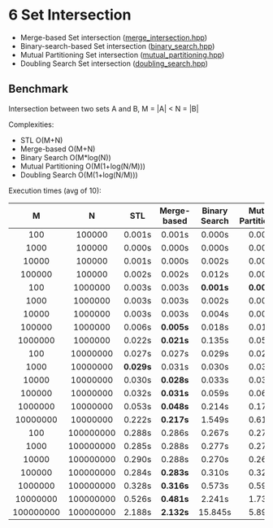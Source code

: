 # 6 Set Intersection

 
- Merge-based Set intersection ([merge_intersection.hpp](merge_intersection.hpp))
- Binary-search-based Set intersection ([binary_search.hpp](binary_search_intersection.hpp))
- Mutual Partitioning Set intersection ([mutual_partitioning.hpp](mutual_partitioning.hpp))
- Doubling Search Set intersection ([doubling_search.hpp](doubling_search.hpp))


Benchmark
------------------

Intersection between two sets A and B, M = |A| < N = |B| 

Complexities:
- STL O(M+N)
- Merge-based O(M+N) 
- Binary Search O(M*log(N))
- Mutual Partitioning O(M(1+log(N/M)))
- Doubling Search O(M(1+log(N/M)))

Execution times (avg of 10):

|  M  |  N  |  STL  |  Merge-based  |  Binary Search  |  Mutual Partitioning  |  Doubling Search  |
|:---:|:---:|:-----:|:-------------:|:---------------:|:---------------------:|:------------------:|
|       100 |    100000 | 0.001s | 0.001s | 0.000s | 0.000s | 0.000s |
|      1000 |    100000 | 0.000s | 0.000s | 0.000s | 0.000s | 0.000s |
|     10000 |    100000 | 0.001s | 0.000s | 0.002s | 0.001s | 0.001s |
|    100000 |    100000 | 0.002s | 0.002s | 0.012s | 0.006s | 0.003s |
|       100 |   1000000 | 0.003s | 0.003s | **0.001s** | **0.001s** | **0.001s** |
|      1000 |   1000000 | 0.003s | 0.003s | 0.002s | 0.002s | **0.001s** |
|     10000 |   1000000 | 0.003s | 0.003s | 0.004s | 0.004s | **0.002s** |
|    100000 |   1000000 | 0.006s | **0.005s** | 0.018s | 0.016s | 0.008s |
|   1000000 |   1000000 | 0.022s | **0.021s** | 0.135s | 0.057s | 0.035s |
|       100 |  10000000 | 0.027s | 0.027s | 0.029s | 0.029s | **0.026s** |
|      1000 |  10000000 | **0.029s** | 0.031s | 0.030s | 0.031s | 0.032s |
|     10000 |  10000000 | 0.030s | **0.028s** | 0.033s | 0.034s | 0.034s |
|    100000 |  10000000 | 0.032s | **0.031s** | 0.059s | 0.063s | 0.048s |
|   1000000 |  10000000 | 0.053s | **0.048s** | 0.214s | 0.178s | 0.095s |
|  10000000 |  10000000 | 0.222s | **0.217s** | 1.549s | 0.611s | 0.376s |
|       100 | 100000000 | 0.288s | 0.286s | 0.267s | 0.275s | **0.265s** |
|      1000 | 100000000 | 0.285s | 0.288s | 0.277s | 0.274s | **0.263s** |
|     10000 | 100000000 | 0.290s | 0.288s | 0.270s | 0.268s | **0.268s** |
|    100000 | 100000000 | 0.284s | **0.283s** | 0.310s | 0.325s | 0.298s |
|   1000000 | 100000000 | 0.328s | **0.316s** | 0.573s | 0.591s | 0.416s |
|  10000000 | 100000000 | 0.526s | **0.481s** | 2.241s | 1.735s | 0.928s |
| 100000000 | 100000000 | 2.188s | **2.132s** | 15.845s | 5.894s | 3.622s |

